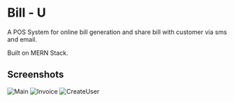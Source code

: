 # Bill - U
A POS System for online bill generation and share bill with customer via sms and email.

Built on MERN Stack.

## Screenshots


![Main](https://user-images.githubusercontent.com/17256872/155474228-f1e0a526-17c2-4e71-80f7-8bddd1d3ec57.png)
![Invoice](https://user-images.githubusercontent.com/17256872/155474238-79bdce4e-7b04-4f42-924a-f5aabf163c69.png)
![CreateUser](https://user-images.githubusercontent.com/17256872/155474250-e337a9b2-6b26-4d5f-86e2-6a12b1e7227f.png)
